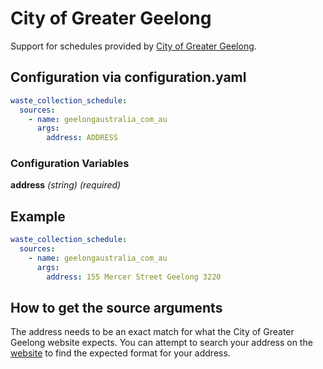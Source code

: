 # City of Greater Geelong

Support for schedules provided by [City of Greater Geelong](https://www.geelongaustralia.com.au/recycling/calendar.aspx).

## Configuration via configuration.yaml

```yaml
waste_collection_schedule:
  sources:
    - name: geelongaustralia_com_au
      args:
        address: ADDRESS
```

### Configuration Variables

**address**
*(string) (required)*

## Example

```yaml
waste_collection_schedule:
  sources:
    - name: geelongaustralia_com_au
      args:
        address: 155 Mercer Street Geelong 3220
```

## How to get the source arguments

The address needs to be an exact match for what the City of Greater Geelong website expects. You can attempt to search your address on the [website](https://www.geelongaustralia.com.au/recycling/calendar.aspx) to find the expected format for your address.
